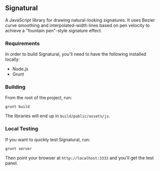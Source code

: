 ## Signatural

A JavaScript library for drawing natural-looking signatures.  It uses Bezier curve smoothing and interpolated-width
lines based on pen velocity to achieve a "fountain pen"-style signature effect.

### Requirements

In order to build Signatural, you'll need to have the following installed locally:

* Node.js
* Grunt

### Building

From the root of the project, run:

    grunt build

The libraries will end up in `build/public/assets/js`.

### Local Testing

If you want to quickly test Signatural, run:

    grunt server

Then point your browser at `http://localhost:3333` and you'll get the test panel.